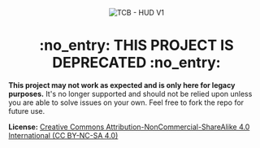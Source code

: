 <p align="center">
  <img src="https://www.thecodingbeast.com/img/products/hudv1.png" alt="TCB - HUD V1"/>
  <h1 align="center">:no_entry: THIS PROJECT IS DEPRECATED :no_entry:</h1>
</p>

**This project may not work as expected and is only here for legacy purposes.** It's no longer supported and should not be relied upon unless you are able to solve issues on your own. Feel free to fork the repo for future use.

**License:** [Creative Commons Attribution-NonCommercial-ShareAlike 4.0 International (CC BY-NC-SA 4.0)](http://creativecommons.org/licenses/by-nc-sa/4.0/)
